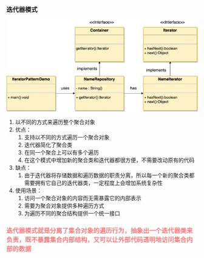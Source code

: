 ### 迭代器模式

![](img.png)

1. 以不同的方式来遍历整个聚合对象
2. 优点：
      1) 支持以不同的方式遍历一个聚合对象
      2) 迭代器简化了聚合类
      3) 在同一个聚合上可以有多个遍历
      4) 在这个模式中增加新的聚合类和迭代器都很方便，不需要改动原有的代码
3. 缺点：
      1) 由于迭代器将存储数据和遍历数据的职责分离，所以每一个新的聚合类都需要拥有它自己的迭代器类，一定程度上会增加系统复杂性
4. 使用场景：
      1) 访问一个聚合对象的内容而无需暴露它的内部表示
      2) 需要为聚合对象提供多种遍历方式
      3) 为遍历不同的聚合结构提供一个统一接口
### <font color=LightCoral> 迭代器模式就是分离了集合对象的遍历行为，抽象出一个迭代器类来负责，既不暴露集合内部结构，又可以让外部代码透明地访问集合内部的数据 </font>